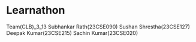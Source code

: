 # Learnathon
Team(CLB)_3_13
Subhankar Rath(23CSE090)
Sushan Shrestha(23CSE127)
Deepak Kumar(23CSE215)
Sachin Kumar(23CSE020)
